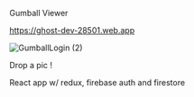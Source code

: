 Gumball Viewer

https://ghost-dev-28501.web.app

![GumballLogin (2)](https://user-images.githubusercontent.com/71734708/106510512-061ae100-649d-11eb-9cf8-bdc04d4509a4.png)


Drop a pic !

React app w/ redux, firebase auth and firestore
